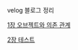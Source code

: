 velog 블로그 정리 

[1장 오브젝트와 의존 관계](https://velog.io/@joohyun333/1%EC%9E%A5-%EC%98%A4%EB%B8%8C%EC%A0%9D%ED%8A%B8%EC%99%80-%EC%9D%98%EC%A1%B4-%EA%B4%80%EA%B3%84#19-%EC%A0%95%EB%A6%AC)

[2장 테스트](https://velog.io/@joohyun333/2%EC%9E%A5-%ED%85%8C%EC%8A%A4%ED%8A%B8)
